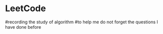 # LeetCode
#recording the study of algorithm
#to help me do not forget the questions I have done before
